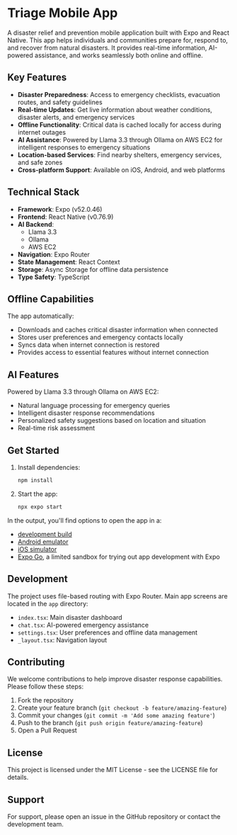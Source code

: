 # Triage Mobile App

A disaster relief and prevention mobile application built with Expo and React Native. This app helps individuals and communities prepare for, respond to, and recover from natural disasters. It provides real-time information, AI-powered assistance, and works seamlessly both online and offline.

## Key Features

- **Disaster Preparedness**: Access to emergency checklists, evacuation routes, and safety guidelines
- **Real-time Updates**: Get live information about weather conditions, disaster alerts, and emergency services
- **Offline Functionality**: Critical data is cached locally for access during internet outages
- **AI Assistance**: Powered by Llama 3.3 through Ollama on AWS EC2 for intelligent responses to emergency situations
- **Location-based Services**: Find nearby shelters, emergency services, and safe zones
- **Cross-platform Support**: Available on iOS, Android, and web platforms

## Technical Stack

- **Framework**: Expo (v52.0.46)
- **Frontend**: React Native (v0.76.9)
- **AI Backend**: 
  - Llama 3.3
  - Ollama
  - AWS EC2
- **Navigation**: Expo Router
- **State Management**: React Context
- **Storage**: Async Storage for offline data persistence
- **Type Safety**: TypeScript

## Offline Capabilities

The app automatically:
- Downloads and caches critical disaster information when connected
- Stores user preferences and emergency contacts locally
- Syncs data when internet connection is restored
- Provides access to essential features without internet connection

## AI Features

Powered by Llama 3.3 through Ollama on AWS EC2:
- Natural language processing for emergency queries
- Intelligent disaster response recommendations
- Personalized safety suggestions based on location and situation
- Real-time risk assessment

## Get Started

1. Install dependencies:
   ```bash
   npm install
   ```

2. Start the app:
   ```bash
   npx expo start
   ```

In the output, you'll find options to open the app in a:
- [development build](https://docs.expo.dev/develop/development-builds/introduction/)
- [Android emulator](https://docs.expo.dev/workflow/android-studio-emulator/)
- [iOS simulator](https://docs.expo.dev/workflow/ios-simulator/)
- [Expo Go](https://expo.dev/go), a limited sandbox for trying out app development with Expo

## Development

The project uses file-based routing with Expo Router. Main app screens are located in the `app` directory:
- `index.tsx`: Main disaster dashboard
- `chat.tsx`: AI-powered emergency assistance
- `settings.tsx`: User preferences and offline data management
- `_layout.tsx`: Navigation layout

## Contributing

We welcome contributions to help improve disaster response capabilities. Please follow these steps:
1. Fork the repository
2. Create your feature branch (`git checkout -b feature/amazing-feature`)
3. Commit your changes (`git commit -m 'Add some amazing feature'`)
4. Push to the branch (`git push origin feature/amazing-feature`)
5. Open a Pull Request

## License

This project is licensed under the MIT License - see the LICENSE file for details.

## Support

For support, please open an issue in the GitHub repository or contact the development team.

